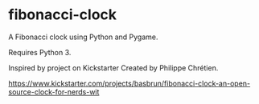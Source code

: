 # fibonacci-clock

A Fibonacci clock using Python and Pygame.

Requires Python 3.

Inspired by project on Kickstarter Created by Philippe Chrétien.

https://www.kickstarter.com/projects/basbrun/fibonacci-clock-an-open-source-clock-for-nerds-wit

